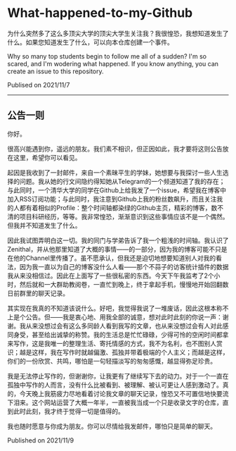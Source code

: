 # What-happened-to-my-Github
为什么突然多了这么多顶尖大学的顶尖大学生关注我？我很惶恐，我想知道发生了什么。如果您知道发生了什么，可以向本仓库创建一个事件。

Why so many top students begin to follow me all of a sudden? I'm so scared, and I'm wodering what happened. If you know anything, you can create an issue to this repository.

Publised on 2021/11/7

---

## 公告一则

你好。

很高兴能遇到你，遥远的朋友。我们素不相识，但正因如此，我才要将这则公告放在这里，希望你可以看见。

起因是我收到了一封邮件，来自一个素昧平生的学妹，她想要与我探讨一些人生选择的问题。我从她的行文间隐约得知她从Telegram的一个频道知道了我的存在；与此同时，一个清华大学的同学在Github上给我发了一个issue，希望我在博客中加入RSS订阅功能；与此同时，我注意到Github上我的粉丝数飙升，而且关注我的人都有着相似的Profile：整个时间轴都染绿的Github主页，精彩的博客，数不清的项目科研经历，等等。我非常惶恐，渐渐意识到这些事情应该不是一个偶然。但我并不知道发生了什么。

因此我试图弄明白这一切。我的同门与学弟告诉了我一个粗浅的时间轴。我认识了Zenithal，并从他那里知道了大概的事情——的一部分，因为我的博客可能不只是在他的Channel里传播了。虽不愿承认，但我还是迫切地想要知道别人对我的看法，因为我一直以为自己的博客没什么人看——那个不蒜子的访客统计插件的数据我从来没相信过。因此在上面写了一些很私密的东西。今天下午我监考了2个小时，然后就和一大群助教阅卷，一直忙到晚上，终于拿起手机，慢慢地开始回翻数日前群里的聊天记录。

其实现在我真的不知道该说什么。好吧，我觉得我说了一堆废话，因此这根本称不上是个公告。但——我是衷心地、用我全部的诚意，想对此时此刻的你说一声：谢谢。我从来没想过会有这么多同龄人看到我写的文章，也从来没想过会有人对此感同身受，甚至给出诚挚的称赞。我的生活总是忙忙碌碌，少得可怜的空闲时间都拿来写作，这是我唯一的整理生活、寄托情感的方式，我不为名利，也不图别人赏识；越是这样，我在写作时就越偏激、孤独并带着极端的个人主义；而越是这样，你们的一份欣赏、共鸣，哪怕是一句轻描淡写的匆匆感慨，越显得弥足珍贵。

我是无法停止写作的，但谢谢你，让我更有了继续写下去的动力。对于一个一直在孤独中写作的人而言，没有什么比被看到、被理解、被认可更让人感到激动了。真的，今天晚上我筋疲力尽地看着讨论我文章的聊天记录，惶恐又不可置信地快要流下泪来。这个网站运营了大概一年半，一直被我当成一个只是收录文字的仓库，直到此时此刻，我才终于觉得一切是值得的。

我也随时愿意与你成为朋友。你可以尽情给我发邮件，哪怕只是简单的聊天。

Published on 2021/11/9
